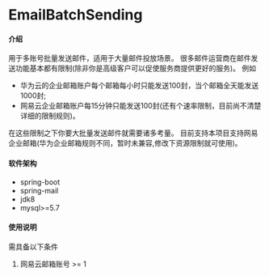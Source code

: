 # EmailBatchSending

#### 介绍
用于多账号批量发送邮件，适用于大量邮件投放场景。
很多邮件运营商在邮件发送功能基本都有限制(除非你是高级客户可以促使服务商提供更好的服务)。
例如
- 华为云的企业邮箱账户每个邮箱每小时只能发送100封，当个邮箱全天能发送1000封;
- 网易云企业邮箱账户每15分钟只能发送100封(还有个速率限制，目前尚不清楚详细的限制规则)。

在这些限制之下你要大批量发送邮件就需要诸多考量。
目前支持本项目支持网易企业邮箱(华为企业邮箱规则不同，暂时未兼容,修改下资源限制就可使用)。

#### 软件架构
- spring-boot
- spring-mail
- jdk8
- mysql>=5.7

#### 使用说明
需具备以下条件
1. 网易云邮箱账号 >= 1



